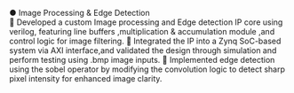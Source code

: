 ●	Image Processing & Edge Detection                                                               
	Developed a custom Image processing and Edge detection IP core using verilog, featuring line buffers ,multiplication & accumulation module ,and control logic for  image filtering.
	Integrated the IP into a Zynq SoC-based system via AXI interface,and validated the design through simulation and perform testing using .bmp image inputs.
	Implemented edge detection using the sobel operator by modifying the convolution logic to detect sharp pixel intensity for enhanced image clarity.
